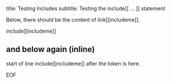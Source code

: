 title: Testing Includes
subtitle: Testing the include[[ ... ]] statement

Below, there should be the content of link[[includeme]].

include[[includeme]]

## and below again (inline)

start of line include[[includeme]] after the token is here.

EOF
